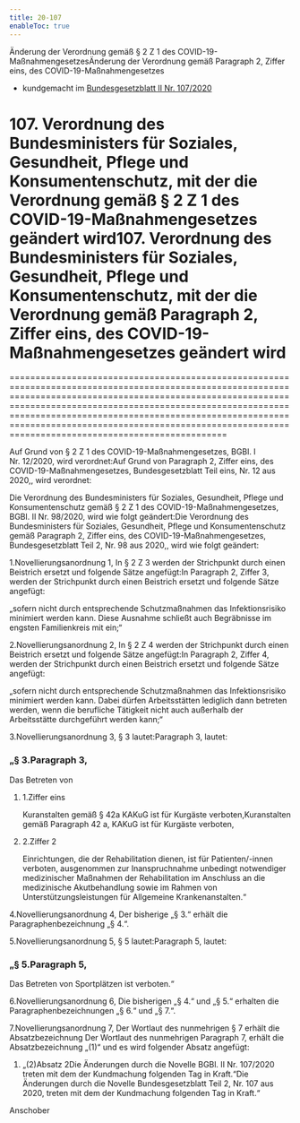 ```yaml
---
title: 20-107
enableToc: true
---
```


Änderung der Verordnung gemäß § 2 Z 1 des COVID-19-MaßnahmengesetzesÄnderung der Verordnung gemäß Paragraph 2, Ziffer eins, des COVID-19-Maßnahmengesetzes
* kundgemacht im [Bundesgesetzblatt II Nr. 107/2020](https://www.ris.bka.gv.at/eli/bgbl/II/2020/107)

# 107\. Verordnung des Bundesministers für Soziales, Gesundheit, Pflege und Konsumentenschutz, mit der die Verordnung gemäß § 2 Z 1 des COVID-19-Maßnahmengesetzes geändert wird107\. Verordnung des Bundesministers für Soziales, Gesundheit, Pflege und Konsumentenschutz, mit der die Verordnung gemäß Paragraph 2, Ziffer eins, des COVID-19-Maßnahmengesetzes geändert wird
==============================================================================================================================================================================================================================================================================================================================================================================

Auf Grund von § 2 Z 1 des COVID-19-Maßnahmengesetzes, BGBl. I Nr. 12/2020, wird verordnet:Auf Grund von Paragraph 2, Ziffer eins, des COVID-19-Maßnahmengesetzes, Bundesgesetzblatt Teil eins, Nr. 12 aus 2020,, wird verordnet:

Die Verordnung des Bundesministers für Soziales, Gesundheit, Pflege und Konsumentenschutz gemäß § 2 Z 1 des COVID-19-Maßnahmengesetzes, BGBl. II Nr. 98/2020, wird wie folgt geändert:Die Verordnung des Bundesministers für Soziales, Gesundheit, Pflege und Konsumentenschutz gemäß Paragraph 2, Ziffer eins, des COVID-19-Maßnahmengesetzes, Bundesgesetzblatt Teil 2, Nr. 98 aus 2020,, wird wie folgt geändert:

1.Novellierungsanordnung 1, In § 2 Z 3 werden der Strichpunkt durch einen Beistrich ersetzt und folgende Sätze angefügt:In Paragraph 2, Ziffer 3, werden der Strichpunkt durch einen Beistrich ersetzt und folgende Sätze angefügt:

„sofern nicht durch entsprechende Schutzmaßnahmen das Infektionsrisiko minimiert werden kann. Diese Ausnahme schließt auch Begräbnisse im engsten Familienkreis mit ein;“

2.Novellierungsanordnung 2, In § 2 Z 4 werden der Strichpunkt durch einen Beistrich ersetzt und folgende Sätze angefügt:In Paragraph 2, Ziffer 4, werden der Strichpunkt durch einen Beistrich ersetzt und folgende Sätze angefügt:

„sofern nicht durch entsprechende Schutzmaßnahmen das Infektionsrisiko minimiert werden kann. Dabei dürfen Arbeitsstätten lediglich dann betreten werden, wenn die berufliche Tätigkeit nicht auch außerhalb der Arbeitsstätte durchgeführt werden kann;“

3.Novellierungsanordnung 3, § 3 lautet:Paragraph 3, lautet:

### „§ 3.Paragraph 3,

Das Betreten von

1.  1.Ziffer eins
    
    Kuranstalten gemäß § 42a KAKuG ist für Kurgäste verboten,Kuranstalten gemäß Paragraph 42 a, KAKuG ist für Kurgäste verboten,
    
2.  2.Ziffer 2
    
    Einrichtungen, die der Rehabilitation dienen, ist für Patienten/-innen verboten, ausgenommen zur Inanspruchnahme unbedingt notwendiger medizinischer Maßnahmen der Rehabilitation im Anschluss an die medizinische Akutbehandlung sowie im Rahmen von Unterstützungsleistungen für Allgemeine Krankenanstalten.“
    

4.Novellierungsanordnung 4, Der bisherige „§ 3.“ erhält die Paragraphenbezeichnung „§ 4.“.

5.Novellierungsanordnung 5, § 5 lautet:Paragraph 5, lautet:

### „§ 5.Paragraph 5,

Das Betreten von Sportplätzen ist verboten.“

6.Novellierungsanordnung 6, Die bisherigen „§ 4.“ und „§ 5.“ erhalten die Paragraphenbezeichnungen „§ 6.“ und „§ 7.“.

7.Novellierungsanordnung 7, Der Wortlaut des nunmehrigen § 7 erhält die Absatzbezeichnung Der Wortlaut des nunmehrigen Paragraph 7, erhält die Absatzbezeichnung „(1)“ und es wird folgender Absatz angefügt:

1.  „(2)Absatz 2Die Änderungen durch die Novelle BGBl. II Nr. 107/2020 treten mit dem der Kundmachung folgenden Tag in Kraft.“Die Änderungen durch die Novelle Bundesgesetzblatt Teil 2, Nr. 107 aus 2020, treten mit dem der Kundmachung folgenden Tag in Kraft.“
    

Anschober
